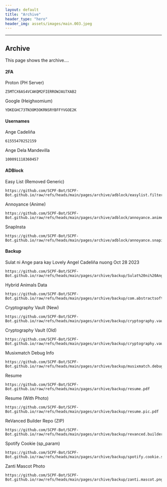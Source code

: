 ```yaml
---
layout: default
title: "Archive"
header_type: "hero"
header_img: assets/images/main.003.jpeg
---
```

---

## Archive

This page shows the archive....

#### 2FA

Proton (PH Server)

```
Z5MTCX6AS4VCAKQM2FIERROWJAU7XAB2
```

Google (Heighxomium)

```
YDKEGHC73TN3OM3OKRNSRYBFFYVGOE2K
```

#### Usernames

Ange Cadeliña

```
61555470252159
```

Ange Dela Mandevilla

```
100091118360457
```

#### ADBlock

Easy List (Removed Generic)

```
https://github.com/SCPF-Bot/SCPF-Bot.github.io/raw/refs/heads/main/pages/archive/adblock/easylist.filters.txt
```

Annoyance (Anime)

```
https://github.com/SCPF-Bot/SCPF-Bot.github.io/raw/refs/heads/main/pages/archive/adblock/annoyance.anime.txt
```

SnapInsta

```
https://github.com/SCPF-Bot/SCPF-Bot.github.io/raw/refs/heads/main/pages/archive/adblock/annoyance.snapinsta.txt
```

#### Backup

Sulat ni Ange para kay Lovely Angel Cadeliña nuong Oct 28 2023

```
https://github.com/SCPF-Bot/SCPF-Bot.github.io/raw/refs/heads/main/pages/archive/backup/Sulat%20ni%20Ange%20para%20kay%20Lovely%20Angel%20Cadeli%C3%B1a%20nuong%20Oct%2028%202023.txt
```

Hybrid Animals Data

```
https://github.com/SCPF-Bot/SCPF-Bot.github.io/raw/refs/heads/main/pages/archive/backup/com.abstractsoft.hybridanimals.mod.7z
```

Cryptography Vault (New)

```
https://github.com/SCPF-Bot/SCPF-Bot.github.io/raw/refs/heads/main/pages/archive/backup/cryptography.vault.new.kdbx
```

Cryptography Vault (Old)

```
https://github.com/SCPF-Bot/SCPF-Bot.github.io/raw/refs/heads/main/pages/archive/backup/cryptography.vault.old.kdbx
```

Musixmatch Debug Info

```
https://github.com/SCPF-Bot/SCPF-Bot.github.io/raw/refs/heads/main/pages/archive/backup/musixmatch.debug.info.txt
```

Resume

```
https://github.com/SCPF-Bot/SCPF-Bot.github.io/raw/refs/heads/main/pages/archive/backup/resume.pdf
```

Resume (With Photo)

```
https://github.com/SCPF-Bot/SCPF-Bot.github.io/raw/refs/heads/main/pages/archive/backup/resume.pic.pdf
```

ReVanced Builder Repo (ZIP)

```
https://github.com/SCPF-Bot/SCPF-Bot.github.io/raw/refs/heads/main/pages/archive/backup/revanced.builder.zip
```

Spotify Cookie (sp_param)

```
https://github.com/SCPF-Bot/SCPF-Bot.github.io/raw/refs/heads/main/pages/archive/backup/spotify.cookie.sp.param.txt
```

Zanti Mascot Photo

```
https://github.com/SCPF-Bot/SCPF-Bot.github.io/raw/refs/heads/main/pages/archive/backup/zanti.mascot.png
```
